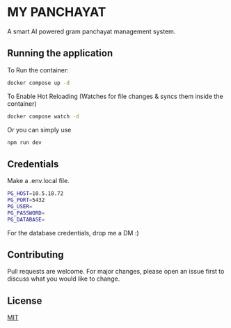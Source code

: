 # MY PANCHAYAT

A smart AI powered gram panchayat management system.

## Running the application

To Run the container:
```bash
docker compose up -d
```
To Enable Hot Reloading (Watches for file changes & syncs them inside the container)
```bash
docker compose watch -d
```

Or you can simply use
```bash
npm run dev
```

## Credentials

Make a .env.local file. 
```bash
PG_HOST=10.5.18.72
PG_PORT=5432
PG_USER=
PG_PASSWORD=
PG_DATABASE=
```

For the database credentials, drop me a DM :)

## Contributing

Pull requests are welcome. For major changes, please open an issue first
to discuss what you would like to change.

## License

[MIT](https://choosealicense.com/licenses/mit/)